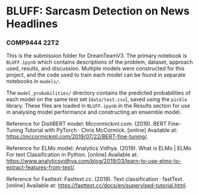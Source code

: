 # BLUFF: Sarcasm Detection on News Headlines
### COMP9444 22T2

This is the submission folder for DreamTeamV3. The primary notebook is `BLUFF.ipynb` which contains descriptions of the problem, dataset, approach used, results, and discussion. Multiple models were constructed for this project, and the code used to train each model can be found in separate notebooks in `models/`.

The `model_probabilities/` directory contains the predicted probabilities of each model on the same test set (`data/test.csv`), saved using the `pickle` library. These files are loaded in `BLUFF.ipynb` in the Results section for use in analysing model performance and constructing an ensemble model. 

Reference for DistlBERT model: Mccormickml.com. (2019). BERT Fine-Tuning Tutorial with PyTorch · Chris McCormick. [online] Available at: https://mccormickml.com/2019/07/22/BERT-fine-tuning/.

Reference for ELMo model: Analytics Vidhya. (2019). What is ELMo | ELMo For text Classification in Python. [online] Available at: https://www.analyticsvidhya.com/blog/2019/03/learn-to-use-elmo-to-extract-features-from-text/.

Reference for Fasttext: Fasttext.cc. (2019). Text classification · fastText. [online] Available at: https://fasttext.cc/docs/en/supervised-tutorial.html.
